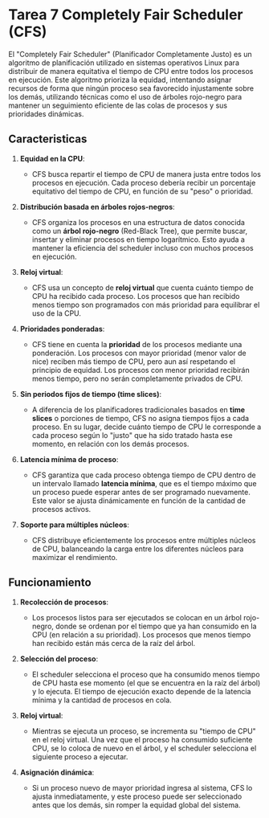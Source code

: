 # Tarea 7 Completely Fair Scheduler (CFS) 

El "Completely Fair Scheduler" (Planificador Completamente Justo) es un algoritmo de planificación utilizado en sistemas operativos Linux para distribuir de manera equitativa el tiempo de CPU entre todos los procesos en ejecución. Este algoritmo prioriza la equidad, intentando asignar recursos de forma que ningún proceso sea favorecido injustamente sobre los demás, utilizando técnicas como el uso de árboles rojo-negro para mantener un seguimiento eficiente de las colas de procesos y sus prioridades dinámicas.


## Caracteristicas

1. **Equidad en la CPU**:
   - CFS busca repartir el tiempo de CPU de manera justa entre todos los procesos en ejecución. Cada proceso debería recibir un porcentaje equitativo del tiempo de CPU, en función de su "peso" o prioridad.
  
2. **Distribución basada en árboles rojos-negros**:
   - CFS organiza los procesos en una estructura de datos conocida como un **árbol rojo-negro** (Red-Black Tree), que permite buscar, insertar y eliminar procesos en tiempo logarítmico. Esto ayuda a mantener la eficiencia del scheduler incluso con muchos procesos en ejecución.

3. **Reloj virtual**:
   - CFS usa un concepto de **reloj virtual** que cuenta cuánto tiempo de CPU ha recibido cada proceso. Los procesos que han recibido menos tiempo son programados con más prioridad para equilibrar el uso de la CPU.

4. **Prioridades ponderadas**:
   - CFS tiene en cuenta la **prioridad** de los procesos mediante una ponderación. Los procesos con mayor prioridad (menor valor de nice) reciben más tiempo de CPU, pero aun así respetando el principio de equidad. Los procesos con menor prioridad recibirán menos tiempo, pero no serán completamente privados de CPU.

5. **Sin periodos fijos de tiempo (time slices)**:
   - A diferencia de los planificadores tradicionales basados en **time slices** o porciones de tiempo, CFS no asigna tiempos fijos a cada proceso. En su lugar, decide cuánto tiempo de CPU le corresponde a cada proceso según lo "justo" que ha sido tratado hasta ese momento, en relación con los demás procesos.

6. **Latencia mínima de proceso**:
   - CFS garantiza que cada proceso obtenga tiempo de CPU dentro de un intervalo llamado **latencia mínima**, que es el tiempo máximo que un proceso puede esperar antes de ser programado nuevamente. Este valor se ajusta dinámicamente en función de la cantidad de procesos activos.

7. **Soporte para múltiples núcleos**:
   - CFS distribuye eficientemente los procesos entre múltiples núcleos de CPU, balanceando la carga entre los diferentes núcleos para maximizar el rendimiento.

## Funcionamiento

1. **Recolección de procesos**:
   - Los procesos listos para ser ejecutados se colocan en un árbol rojo-negro, donde se ordenan por el tiempo que ya han consumido en la CPU (en relación a su prioridad). Los procesos que menos tiempo han recibido están más cerca de la raíz del árbol.

2. **Selección del proceso**:
   - El scheduler selecciona el proceso que ha consumido menos tiempo de CPU hasta ese momento (el que se encuentra en la raíz del árbol) y lo ejecuta. El tiempo de ejecución exacto depende de la latencia mínima y la cantidad de procesos en cola.

3. **Reloj virtual**:
   - Mientras se ejecuta un proceso, se incrementa su "tiempo de CPU" en el reloj virtual. Una vez que el proceso ha consumido suficiente CPU, se lo coloca de nuevo en el árbol, y el scheduler selecciona el siguiente proceso a ejecutar.

4. **Asignación dinámica**:
   - Si un proceso nuevo de mayor prioridad ingresa al sistema, CFS lo ajusta inmediatamente, y este proceso puede ser seleccionado antes que los demás, sin romper la equidad global del sistema.





